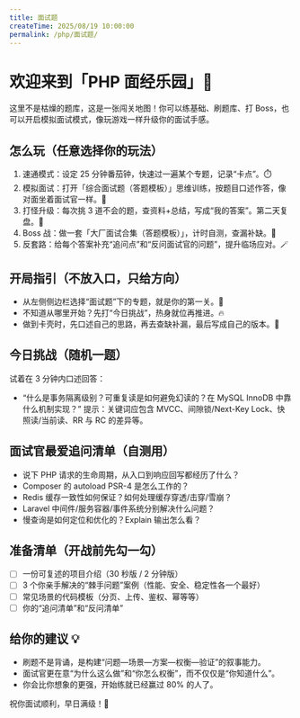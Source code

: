 ```yaml
---
title: 面试题
createTime: 2025/08/19 10:00:00
permalink: /php/面试题/
---
```


# 欢迎来到「PHP 面经乐园」🎢

这里不是枯燥的题库，这是一张闯关地图！你可以练基础、刷题库、打 Boss，也可以开启模拟面试模式，像玩游戏一样升级你的面试手感。

## 怎么玩（任意选择你的玩法）
1. 速通模式：设定 25 分钟番茄钟，快速过一遍某个专题，记录“卡点”。⏱️
2. 模拟面试：打开「综合面试题（答题模板）」思维训练，按题目口述作答，像对面坐着面试官一样。🎤
3. 打怪升级：每次挑 3 道不会的题，查资料+总结，写成“我的答案”。第二天复盘。🧠
4. Boss 战：做一套「大厂面试合集（答题模板）」，计时自测，查漏补缺。🐲
5. 反套路：给每个答案补充“追问点”和“反问面试官的问题”，提升临场应对。🪄

## 开局指引（不放入口，只给方向）
- 从左侧侧边栏选择“面试题”下的专题，就是你的第一关。📜
- 不知道从哪里开始？先打“今日挑战”，热身就位再推进。🔥
- 做到卡壳时，先口述自己的思路，再去查缺补漏，最后写成自己的版本。🧭

## 今日挑战（随机一题）
试着在 3 分钟内口述回答：
- “什么是事务隔离级别？可重复读是如何避免幻读的？在 MySQL InnoDB 中靠什么机制实现？”
提示：关键词应包含 MVCC、间隙锁/Next-Key Lock、快照读/当前读、RR 与 RC 的差异等。

## 面试官最爱追问清单（自测用）
- 说下 PHP 请求的生命周期，从入口到响应回写都经历了什么？
- Composer 的 autoload PSR-4 是怎么工作的？
- Redis 缓存一致性如何保证？如何处理缓存穿透/击穿/雪崩？
- Laravel 中间件/服务容器/事件系统分别解决什么问题？
- 慢查询是如何定位和优化的？Explain 输出怎么看？

## 准备清单（开战前先勾一勾）
- [ ] 一份可复述的项目介绍（30 秒版 / 2 分钟版）
- [ ] 3 个你亲手解决的“棘手问题”案例（性能、安全、稳定性各一个最好）
- [ ] 常见场景的代码模板（分页、上传、鉴权、幂等等）
- [ ] 你的“追问清单”和“反问清单”

## 给你的建议 💡
- 刷题不是背诵，是构建“问题—场景—方案—权衡—验证”的叙事能力。
- 面试官更在意“为什么这么做”和“你怎么权衡”，而不仅仅是“你知道什么”。
- 你会比你想象的更强，开始练就已经赢过 80% 的人了。

祝你面试顺利，早日满级！🎉
